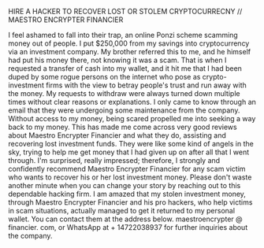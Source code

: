HIRE A HACKER TO RECOVER LOST OR STOLEM CRYPTOCURRECNY // MAESTRO ENCRYPTER FINANCIER

I feel ashamed to fall into their trap, an online Ponzi scheme scamming money out of people. I put $250,000 from my savings into cryptocurrency via an investment company. My brother referred this to me, and he himself had put his money there, not knowing it was a scam. That is when I requested a transfer of cash into my wallet, and it hit me that I had been duped by some rogue persons on the internet who pose as crypto-investment firms with the view to betray people's trust and run away with the money. My requests to withdraw were always turned down multiple times without clear reasons or explanations. I only came to know through an email that they were undergoing some maintenance from the company. Without access to my money, being scared propelled me into seeking a way back to my money. This has made me come across very good reviews about Maestro Encrypter Financier and what they do, assisting and recovering lost investment funds. They were like some kind of angels in the sky, trying to help me get money that I had given up on after all that I went through. I'm surprised, really impressed; therefore, I strongly and confidently recommend Maestro Encrypter Financier for any scam victim who wants to recover his or her lost investment money. Please don't waste another minute when you can change your story by reaching out to this dependable hacking firm. I am amazed that my stolen investment money, through Maestro Encrypter Financier and his pro hackers, who help victims in scam situations, actually managed to get it returned to my personal wallet. You can contact them at the address below. maestroencrypter @ financier. com, or WhatsApp at + 14722038937 for further inquiries about the company.
